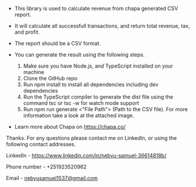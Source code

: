 - This library is used to calculate revenue from chapa generated CSV report.

- It will calculate all successfull transactions, and return total revenue,
tax, and profit.

- The report should be a CSV format.

- You can generate the result using the following steps.
    1. Make sure you have Node.js, and TypeScript installed on your machine
    2. Clone the GitHub repo
    3. Run npm install to install all dependencies including dev dependencies
    4. Run the TypeScript compiler to generate the dist file using the command
    tsc or tsc -w for watch mode support
    5. Run npm run generate <"File Path"> (Path to the CSV file). For more information
    take a look at the attached image.

- Learn more about Chapa on https://chapa.co/

Thanks. For any questions please contact me on LinkedIn, or using the following contact addresses.

LinkedIn - https://www.linkedin.com/in/nebyu-samuel-36614818b/

Phone number - +251923520962

Email - nebyusamuel1537@gmail.com